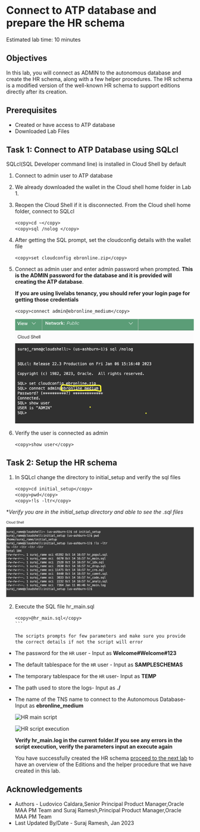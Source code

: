 # Connect to ATP database and prepare the HR schema

Estimated lab time: 10 minutes

## Objectives

In this lab, you will connect as ADMIN to the autonomous database and create the HR schema, along with a few helper procedures.
The HR schema is a modified version of the well-known HR schema to support editions directly after its creation.

## Prerequisites

- Created or have access to ATP database
- Downloaded Lab Files

## Task 1: Connect to ATP Database using SQLcl

   SQLcl(SQL Developer command line) is installed in Cloud Shell by default

1. Connect to admin user to ATP database 

2. We already downloaded the wallet in the Cloud shell home folder in Lab 1.

3. Reopen the Cloud Shell if it is disconnected. From the Cloud shell  home folder, connect to SQLcl 

   ```text
   <copy>cd ~</copy>
   <copy>sql /nolog </copy>
   ```

4. After getting the SQL prompt, set the cloudconfig details with the wallet file

   ```text
   <copy>set cloudconfig ebronline.zip</copy>
   ```

5. Connect as admin user and enter admin password when prompted. **This is the ADMIN password for the database and it is provided will creating the ATP database**.

   **If you are using livelabs tenancy, you should refer your login page for getting those credentials**

   ```text
   <copy>connect admin@ebronline_medium</copy>
   ```

   ![ATP Connect](images/atp-connect.png " ")

6. Verify the user is connected as admin

   ```text
   <copy>show user</copy>
   ```


## Task 2: Setup the HR schema

1. In SQLcl change the directory to initial_setup and verify the sql files

   ```text
   <copy>cd initial_setup</copy>
   <copy>pwd</copy>
   <copy>!ls -ltr</copy>
   ```

  **Verify you are in the initial_setup directory and able to see the *.sql files**

   ![List initial setup files](images/list-initial-setup.png " ")

2. Execute the SQL file hr_main.sql 

   ````text
   <copy>@hr_main.sql</copy>
   ```

   The scripts prompts for few parameters and make sure you provide the correct details if not the script will error

- The password for the `HR` user - Input as  **Welcome#Welcome#123**
- The default tablespace for the `HR` user - Input as **SAMPLESCHEMAS**
- The temporary tablespace for the `HR` user- Input as **TEMP**
- The path used to store the logs- Input as **./** 
- The name of the TNS name to connect to the Autonomous Database- Input as **ebronline_medium**

   ![HR main script](images/hr-main-script.png " ")

   ![HR script execution ](images/hr-script-execution.png " ")

   **Verify hr_main.log in the current folder.If you see any errors in the script execution, verify the parameters input an execute again**

    You have successfully created the HR schema [proceed to the next lab](#next) to have an overview of the Editions and the helper procedure that we have created in this lab. 

## Acknowledgements

- Authors - Ludovico Caldara,Senior Principal Product Manager,Oracle MAA PM Team and Suraj Ramesh,Principal Product Manager,Oracle MAA PM Team
- Last Updated By/Date - Suraj Ramesh, Jan 2023
